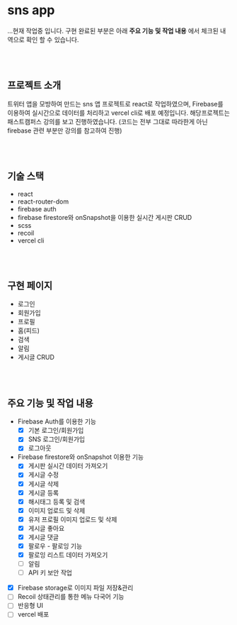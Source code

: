 # sns app
...현재 작업중 입니다.
구현 완료된 부분은 아래 **주요 기능 및 작업 내용** 에서 체크된 내역으로 확인 할 수 있습니다.

<br/><br/>

## 프로젝트 소개
트위터 앱을 모방하여 만드는 sns 앱 프로젝트로 react로 작업하였으며, 
Firebase를 이용하여 실시간으로 데이터를 처리하고 vercel cli로 배포 예정입니다. 
해당프로젝트는 패스트캠퍼스 강의를 보고 진행하였습니다.
(코드는 전부 그대로 따라한게 아닌 firebase 관련 부분만 강의를 참고하여 진행)

<br/><br/>

## 기술 스택
- react
- react-router-dom
- firebase auth
- firebase firestore와 onSnapshot을 이용한 실시간 게시판 CRUD
- scss
- recoil
- vercel cli

<br/><br/>

## 구현 페이지
- 로그인
- 회원가입
- 프로필
- 홈(피드)
- 검색
- 알림
- 게시글 CRUD

<br/><br/>

## 주요 기능 및 작업 내용
- Firebase Auth를 이용한 기능
    - [x] 기본 로그인/회원가입
    - [x] SNS 로그인/회원가입
    - [x] 로그아웃
- Firebase firestore와 onSnapshot 이용한 기능
    - [x] 게시판 실시간 데이터 가져오기
    - [x] 게시글 수정
    - [x] 게시글 삭제
    - [x] 게시글 등록
    - [x] 해시태그 등록 및 검색 
    - [x] 이미지 업로드 및 삭제
    - [x] 유저 프로필 이미지 업로드 및 삭제 
    - [x] 게시글 좋아요
    - [x] 게시글 댓글
    - [x] 팔로우 - 팔로잉 기능
    - [x] 팔로잉 리스트 데이터 가져오기
    - [ ] 알림
    - [ ] API 키 보안 작업
- [x] Firebase storage로 이미지 파일 저장&관리
- [ ] Recoil 상태관리를 통한 메뉴 다국어 기능
- [ ] 반응형 UI
- [ ] vercel 배포
